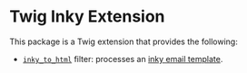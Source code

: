 Twig Inky Extension
===================

This package is a Twig extension that provides the following:

 * [`inky_to_html`][1] filter: processes an [inky email template](https://github.com/zurb/inky).

[1]: https://twig.symfony.com/doc/filters/inky_to_html.html

